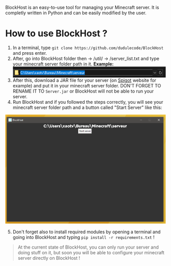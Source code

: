 BlockHost is an easy-to-use tool for managing your Minecraft server.
It is completly written in Python and can be easily modified by the user.

# How to use BlockHost ?

1. In a terminal, type ``git clone https://github.com/dudulecode/BlockHost`` and press enter.
2. After, go into BlockHost folder then -> /util/ -> /server_list.txt and type your minecraft server folder path in it.
**Example:** <img style="float: left;" src="https://raw.githubusercontent.com/dudulecode/BlockHost/master/docs/example1.png">
3. After this, download a JAR file for your server (on <a href="https://getbukkit.org/download/spigot">Spigot</a> website for example) and put it in your minecraft server folder. DON'T FORGET TO RENAME IT TO ``Server.jar`` or BlockHost will not be able to run your server.
4. Run BlockHost and if you followed the steps correctly, you will see your minecraft server folder path and a button called "Start Server" like this:

<img src="https://raw.githubusercontent.com/dudulecode/BlockHost/master/docs/example2.png">

5. Don't forget also to install required modules by opening a terminal and going into BlockHost and typing ``pip install -r requirements.txt`` !

> At the current state of BlockHost, you can only run your server and doing stuff on it, but soon you will be able to
> configure your minecraft server directly on BlockHost !